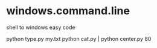 # windows.command.line

shell to windows easy code

python type.py my.txt
python cat.py | python center.py 80



